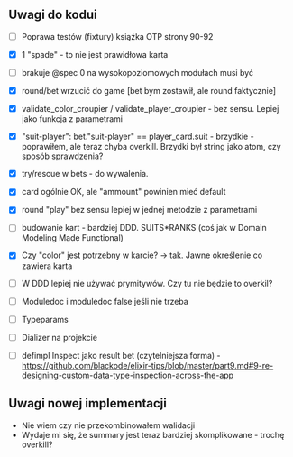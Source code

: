 ## Uwagi do kodui

* [ ] Poprawa testów (fixtury) książka OTP strony 90-92
* [x] 1 "spade" - to nie jest prawidłowa karta
* [ ] brakuje @spec 0 na wysokopoziomowych modułach musi być
* [x] round/bet wrzucić do game [bet bym zostawił, ale round faktycznie]
* [x] validate_color_croupier / validate_player_croupier - bez sensu. Lepiej jako funkcja z parametrami
* [x] "suit-player": bet."suit-player" == player_card.suit - brzydkie - poprawiłem, ale teraz chyba overkill. Brzydki był string jako atom, czy sposób sprawdzenia?
* [x] try/rescue w bets - do wywalenia. 
* [x] card ogólnie OK, ale "ammount" powinien mieć default
* [x] round "play" bez sensu lepiej w jednej metodzie z parametrami
* [ ] budowanie kart - bardziej DDD. SUITS*RANKS (coś jak w Domain Modeling Made Functional)
* [x] Czy "color" jest potrzebny w karcie? -> tak. Jawne określenie co zawiera karta
* [ ] W DDD lepiej nie używać prymitywów. Czy tu nie będzie to overkil?
* [ ] Moduledoc i moduledoc false jeśli nie trzeba
* [ ] Typeparams
* [ ] Dializer na projekcie
* [ ] defimpl Inspect jako result bet (czytelniejsza forma) - https://github.com/blackode/elixir-tips/blob/master/part9.md#9-re-designing-custom-data-type-inspection-across-the-app


## Uwagi nowej implementacji
* Nie wiem czy nie przekombinowałem walidacji
* Wydaje mi się, że summary jest teraz bardziej skomplikowane - trochę overkill?